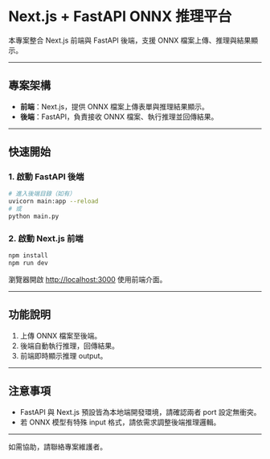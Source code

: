 # Next.js + FastAPI ONNX 推理平台

本專案整合 Next.js 前端與 FastAPI 後端，支援 ONNX 檔案上傳、推理與結果顯示。

---

## 專案架構

- **前端**：Next.js，提供 ONNX 檔案上傳表單與推理結果顯示。
- **後端**：FastAPI，負責接收 ONNX 檔案、執行推理並回傳結果。

---

## 快速開始

### 1. 啟動 FastAPI 後端

```bash
# 進入後端目錄（如有）
uvicorn main:app --reload
# 或
python main.py
```

### 2. 啟動 Next.js 前端

```bash
npm install
npm run dev
```

瀏覽器開啟 [http://localhost:3000](http://localhost:3000) 使用前端介面。

---

## 功能說明

1. 上傳 ONNX 檔案至後端。
2. 後端自動執行推理，回傳結果。
3. 前端即時顯示推理 output。

---

## 注意事項

- FastAPI 與 Next.js 預設皆為本地端開發環境，請確認兩者 port 設定無衝突。
- 若 ONNX 模型有特殊 input 格式，請依需求調整後端推理邏輯。

---

如需協助，請聯絡專案維護者。
